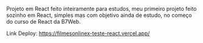 Projeto em React feito inteiramente para estudos, meu primeiro projeto feito sozinho em React, simples mas com objetivo ainda de estudo, no começo do curso de React da B7Web.

Link Deploy: https://filmesonlinex-teste-react.vercel.app/